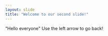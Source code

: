 ```yaml
---
layout: slide
title: "Welcome to our second slide!"
---
```

"Hello everyone"
Use the left arrow to go back!
